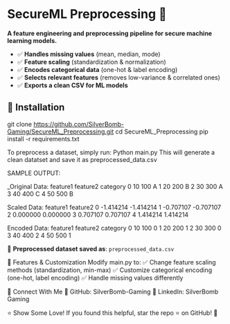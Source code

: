 ﻿# SecureML Preprocessing 🚀

**A feature engineering and preprocessing pipeline for secure machine learning models.**  
- ✅ **Handles missing values** (mean, median, mode)  
- ✅ **Feature scaling** (standardization & normalization)  
- ✅ **Encodes categorical data** (one-hot & label encoding)  
- ✅ **Selects relevant features** (removes low-variance & correlated ones)  
- ✅ **Exports a clean CSV for ML models**  

## 🔧 Installation  
git clone https://github.com/SilverBomb-Gaming/SecureML_Preprocessing.git
cd SecureML_Preprocessing
pip install -r requirements.txt

To preprocess a dataset, simply run: 
Python main.py
This will generate a clean datatset and save it as preprocessed_data.csv

SAMPLE OUTPUT:

_Original Data:
    feature1  feature2 category
0        10       100        A
1        20       200        B
2        30       300        A
3        40       400        C
4        50       500        B

Scaled Data:
    feature1  feature2
0 -1.414214 -1.414214
1 -0.707107 -0.707107
2  0.000000  0.000000
3  0.707107  0.707107
4  1.414214  1.414214

Encoded Data:
    feature1  feature2  category
0        10       100         0
1        20       200         1
2        30       300         0
3        40       400         2
4        50       500         1

📂 **Preprocessed dataset saved as**: `preprocessed_data.csv`

📌 Features & Customization
Modify main.py to:
✅ Change feature scaling methods (standardization, min-max)
✅ Customize categorical encoding (one-hot, label encoding)
✅ Handle missing values differently

📢 Connect With Me
🔗 GitHub: SilverBomb-Gaming
🔗 LinkedIn: SilverBomb Gaming

⭐ Show Some Love!
If you found this helpful, star the repo ⭐ on GitHub! 💙
